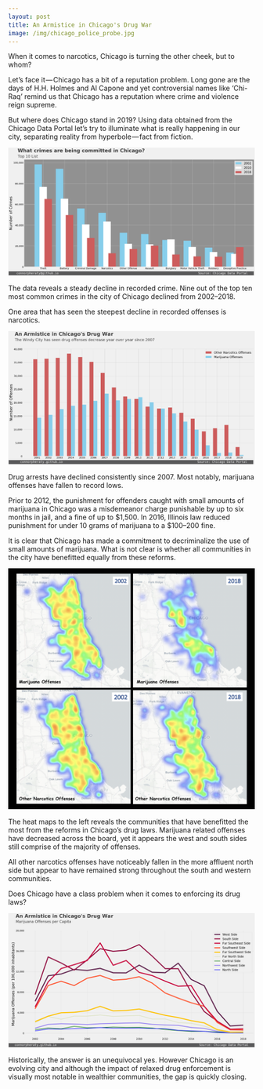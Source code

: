 ```yaml
---
layout: post
title: An Armistice in Chicago's Drug War 
image: /img/chicago_police_probe.jpg
---
```


When it comes to narcotics, Chicago is turning the other cheek, but to whom?

Let’s face it — Chicago has a bit of a reputation problem. Long gone are the days of H.H. Holmes and Al Capone and yet controversial names like ‘Chi-Raq’ remind us that Chicago has a reputation where crime and violence reign supreme.

But where does Chicago stand in 2019? Using data obtained from the Chicago Data Portal let’s try to illuminate what is really happening in our city, separating reality from hyperbole — fact from fiction.

![](/img/top10_crimes.png)


The data reveals a steady decline in recorded crime. Nine out of the top ten most common crimes in the city of Chicago declined from 2002–2018.

One area that has seen the steepest decline in recorded offenses is narcotics.

![](/img/Armistice_Chicago.png)

Drug arrests have declined consistently since 2007. Most notably, marijuana offenses have fallen to record lows.

Prior to 2012, the punishment for offenders caught with small amounts of marijuana in Chicago was a misdemeanor charge punishable by up to six months in jail, and a fine of up to $1,500. In 2016, Illinois law reduced punishment for under 10 grams of marijuana to a $100–200 fine.

It is clear that Chicago has made a commitment to decriminalize the use of small amounts of marijuana. What is not clear is whether all communities in the city have benefitted equally from these reforms.

![](/img/Chicago_Crime_Heatmap.png)

The heat maps to the left reveals the communities that have benefitted the most from the reforms in Chicago’s drug laws. Marijuana related offenses have decreased across the board, yet it appears the west and south sides still comprise of the majority of offenses.

All other narcotics offenses have noticeably fallen in the more affluent north side but appear to have remained strong throughout the south and western communities.

Does Chicago have a class problem when it comes to enforcing its drug laws?

![](/img/marijuana_perCapita.png)

Historically, the answer is an unequivocal yes. However Chicago is an evolving city and although the impact of relaxed drug enforcement is visually most notable in wealthier communities, the gap is quickly closing.
